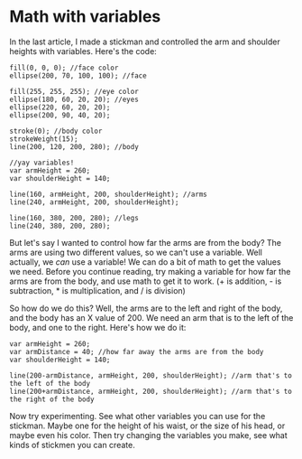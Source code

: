 # Math with variables
In the last article, I made a stickman and controlled the arm and shoulder heights with
variables. Here's the code:
```
fill(0, 0, 0); //face color
ellipse(200, 70, 100, 100); //face

fill(255, 255, 255); //eye color
ellipse(180, 60, 20, 20); //eyes
ellipse(220, 60, 20, 20);
ellipse(200, 90, 40, 20);

stroke(0); //body color
strokeWeight(15);
line(200, 120, 200, 280); //body

//yay variables!
var armHeight = 260;
var shoulderHeight = 140;

line(160, armHeight, 200, shoulderHeight); //arms
line(240, armHeight, 200, shoulderHeight);

line(160, 380, 200, 280); //legs
line(240, 380, 200, 280);
```

But let's say I wanted to control how far the arms are from the body? The arms are using two
different values, so we can't use a variable. Well actually, we *can* use a variable! We can
do a bit of math to get the values we need. Before you continue reading, try making a variable
for how far the arms are from the body, and use math to get it to work.
(+ is addition, - is subtraction, * is multiplication, and / is division)

So how do we do this? Well, the arms are to the left and right of the body, and the body has
an X value of 200. We need an arm that is to the left of the body, and one to the right. Here's
how we do it:
```
var armHeight = 260;
var armDistance = 40; //how far away the arms are from the body
var shoulderHeight = 140;

line(200-armDistance, armHeight, 200, shoulderHeight); //arm that's to the left of the body
line(200+armDistance, armHeight, 200, shoulderHeight); //arm that's to the right of the body
```

Now try experimenting. See what other variables you can use for the stickman. Maybe one for
the height of his waist, or the size of his head, or maybe even his color. Then try changing
the variables you make, see what kinds of stickmen you can create.
